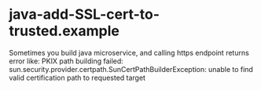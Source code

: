 # java-add-SSL-cert-to-trusted.example
Sometimes you build java microservice, and calling https endpoint returns error like: PKIX path building failed: sun.security.provider.certpath.SunCertPathBuilderException: unable to find valid certification path to requested target
